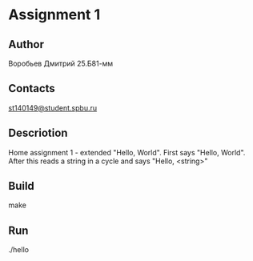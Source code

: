# Assignment 1
## Author
Воробьев Дмитрий 25.Б81-мм
## Contacts
st140149@student.spbu.ru
## Descriotion 
Home assignment 1 - extended "Hello, World". First says "Hello, World". After this reads a string in a cycle and says "Hello, &lt;string&gt;"
## Build
make
## Run
./hello